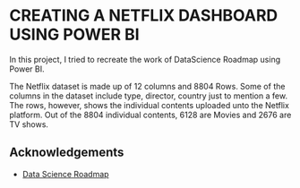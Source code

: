 
# CREATING A NETFLIX DASHBOARD USING POWER BI 






In this project, I tried to recreate the work of DataScience Roadmap using Power BI.

The Netflix dataset is made up of 12 columns and 8804 Rows. Some of the columns in
the dataset include type, director, country just to mention a few. The rows, however,
shows the individual contents uploaded unto the Netflix platform. Out of the 8804
individual contents, 6128 are Movies and 2676 are TV shows.


## Acknowledgements

 - [Data Science Roadmap](https://www.youtube.com/watch?v=BTArwS4ljC4)
 
